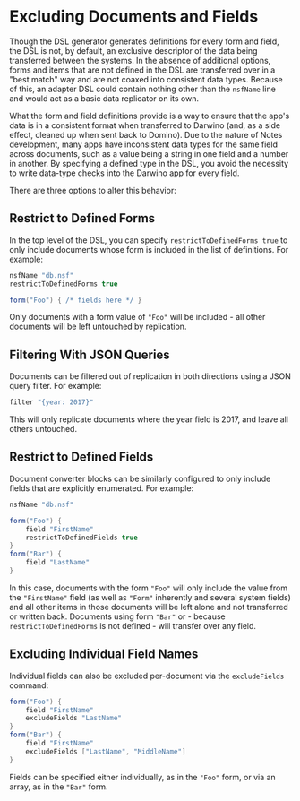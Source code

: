 # Excluding Documents and Fields

Though the DSL generator generates definitions for every form and field, the DSL is not, by default, an exclusive descriptor of the data being transferred between the systems. In the absence of additional options, forms and items that are not defined in the DSL are transferred over in a "best match" way and are not coaxed into consistent data types. Because of this, an adapter DSL could contain nothing other than the `nsfName` line and would act as a basic data replicator on its own.

What the form and field definitions provide is a way to ensure that the app's data is in a consistent format when transferred to Darwino (and, as a side effect, cleaned up when sent back to Domino). Due to the nature of Notes development, many apps have inconsistent data types for the same field across documents, such as a value being a string in one field and a number in another. By specifying a defined type in the DSL, you avoid the necessity to write data-type checks into the Darwino app for every field.

There are three options to alter this behavior:

## Restrict to Defined Forms

In the top level of the DSL, you can specify `restrictToDefinedForms true` to only include documents whose form is included in the list of definitions. For example:

```groovy
nsfName "db.nsf"
restrictToDefinedForms true

form("Foo") { /* fields here */ }
```

Only documents with a form value of `"Foo"` will be included - all other documents will be left untouched by replication.

## Filtering With JSON Queries

Documents can be filtered out of replication in both directions using a JSON query filter. For example:

```groovy
filter "{year: 2017}"
```

This will only replicate documents where the year field is 2017, and leave all others untouched.

## Restrict to Defined Fields

Document converter blocks can be similarly configured to only include fields that are explicitly enumerated. For example:

```groovy
nsfName "db.nsf"

form("Foo") {
    field "FirstName"
    restrictToDefinedFields true
}
form("Bar") {
    field "LastName"
}
```

In this case, documents with the form `"Foo"` will only include the value from the `"FirstName"` field (as well as `"Form"` inherently and several system fields) and all other items in those documents will be left alone and not transferred or written back. Documents using form `"Bar"` or - because `restrictToDefinedForms` is not defined - will transfer over any field.

## Excluding Individual Field Names

Individual fields can also be excluded per-document via the `excludeFields` command:

```groovy
form("Foo") {
    field "FirstName"
    excludeFields "LastName"
}
form("Bar") {
    field "FirstName"
    excludeFields ["LastName", "MiddleName"]
}
```

Fields can be specified either individually, as in the `"Foo"` form, or via an array, as in the `"Bar"` form.
